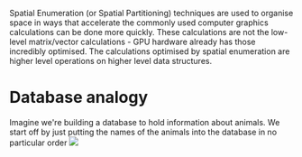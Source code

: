 Spatial Enumeration (or Spatial Partitioning) techniques are used to organise space in ways that accelerate the commonly used computer graphics calculations can be done more quickly.
These calculations are not the low-level matrix/vector calculations - GPU hardware already has those incredibly optimised. The calculations optimised by spatial enumeration are higher level operations on higher level data structures.
# Database analogy
Imagine we're building a database to hold information about animals. We start off by just putting the names of the animals into the database in no particular order
![](Pasted%20image%2020231203131607.png)